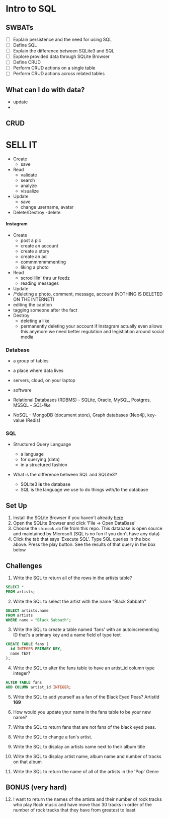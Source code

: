 # Intro to SQL

## SWBATs

*  [ ] Explain persistence and the need for using SQL
*  [ ] Define SQL
*  [ ] Explain the difference between SQLite3 and SQL
*  [ ] Explore provided data through SQLite Browser
*  [ ] Define CRUD
*  [ ] Perform CRUD actions on a single table
*  [ ] Perform CRUD actions across related tables

## What can I do with data?


- update
- 





## CRUD

# SELL IT

- Create
  - save
- Read
  - validate
  - search
  - analyze
  - visualize
- Update
  - save
  - change username, avatar
- Delete/Destroy
  -delete

#### Instagram

- Create
  - post a pic
  - create an account
  - create a story
  - create an ad
  - commmmmmmenting
  - liking a photo
- Read
  - scroollllin' thru ur feedz
  - reading messages
- Update
 - /*deleting a photo, comment, message, account (NOTHING IS DELETED ON THE INTERNET)
  - editing the caption
  - tagging someone after the fact
- Destroy
  - deleting a like
  - permanently deleting your account if Instagram actually even allows this anymore we need better regulation and legistlation around social media

### Database
- a group of tables
- a place where data lives
- servers, cloud, on your laptop
- software

- Relational Databases (RDBMS) - SQLite, Oracle, MySQL, Postgres, MSSQL - *SQL-like*
- NoSQL - MongoDB (document store), Graph databases (Neo4j), key-value (Redis)

### SQL
- Structured Query Language
  - a language
  - for querying (data)
  - in a structured fashion

- What is the difference between SQL and SQLite3?
  - SQLite3 **is** the database
  - SQL is the language we use to do things with/to the database

## Set Up 

1. Install the SQLite Browser if you haven't already [here](http://sqlitebrowser.org/)
2. Open the SQLite Browser and click 'File -> Open DataBase'
3. Choose the `chinook.db` file from this repo. This database is open source and maintained by Microsoft (SQL is no fun if you don't have any data)
4. Click the tab that says 'Execute SQL'. Type SQL queries in the box above. Press the play button. See the results of that query in the box below

## Challenges

1. Write the SQL to return all of the rows in the artists table?

```sql
SELECT *
FROM artists;
```

2. Write the SQL to select the artist with the name "Black Sabbath"

```sql
SELECT artists.name
FROM artists
WHERE name = "Black Sabbath";
```

3. Write the SQL to create a table named 'fans' with an autoincrementing ID that's a primary key and a name field of type text

```sql
CREATE TABLE fans (
  id INTEGER PRIMARY KEY,
  name TEXT
);
```

4. Write the SQL to alter the fans table to have an artist_id column type integer?

```sql
ALTER TABLE fans
ADD COLUMN artist_id INTEGER;
```

5. Write the SQL to add yourself as a fan of the Black Eyed Peas? ArtistId **169**

6. How would you update your name in the fans table to be your new name?

7. Write the SQL to return fans that are not fans of the black eyed peas.

8. Write the SQL to change a fan's artist.

9. Write the SQL to display an artists name next to their album title

10. Write the SQL to display artist name, album name and number of tracks on that album

11. Write the SQL to return the name of all of the artists in the 'Pop' Genre


## BONUS (very hard)

12. I want to return the names of the artists and their number of rock tracks
    who play Rock music
    and have move than 30 tracks
    in order of the number of rock tracks that they have
    from greatest to least

